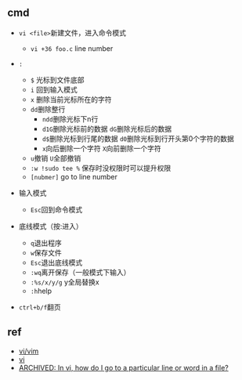 ## cmd
+ `vi <file>`新建文件，进入命令模式
    + `vi +36 foo.c` line number

+ `:`
    - `$` 光标到文件底部
    - `i` 回到输入模式
    - `x` 删除当前光标所在的字符
    - `dd`删除整行
        + `ndd`删除光标下n行
        + `d1G`删除光标前的数据 `dG`删除光标后的数据
        + `d$`删除光标到行尾的数据 `d0`删除光标到行开头第0个字符的数据
        + `x`向后删除一个字符 `X`向前删除一个字符
    - `u`撤销 `U`全部撤销
    - `:w !sudo tee %` 保存时没权限时可以提升权限
    - `[nubmer]` go to line number

+ 输入模式
    - `Esc`回到命令模式

+ 底线模式（按:进入）
    - `q`退出程序
    - `w`保存文件
    - `Esc`退出底线模式
    - `:wq`离开保存（一般模式下输入）
    - `:%s/x/y/g` y全局替换x
    - `:h`help

+ `ctrl+b/f`翻页

## ref
+ [vi/vim](https://www.runoob.com/linux/linux-vim.html)
+ [vi](http://c.biancheng.net/view/558.html)
+ [ARCHIVED: In vi, how do I go to a particular line or word in a file?](https://kb.iu.edu/d/adxw)
